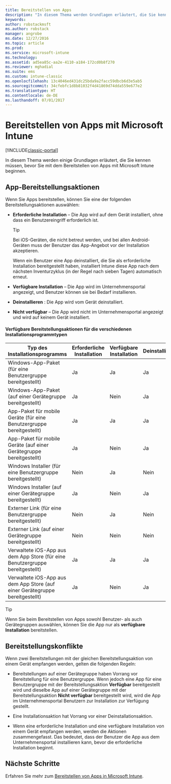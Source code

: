 ```yaml
---
title: Bereitstellen von Apps
description: "In diesem Thema werden Grundlagen erläutert, die Sie kennen müssen, bevor Sie mit dem Bereitstellen von Apps mit Intune beginnen."
keywords: 
author: robstackmsft
ms.author: robstack
manager: angrobe
ms.date: 12/27/2016
ms.topic: article
ms.prod: 
ms.service: microsoft-intune
ms.technology: 
ms.assetid: ad5ea85c-aa2e-4110-a184-172cd0b8f270
ms.reviewer: mghadial
ms.suite: ems
ms.custom: intune-classic
ms.openlocfilehash: 13c4046ed431dc25bda9a2facc59dbcb6d3e5ab5
ms.sourcegitcommit: 34cfebfc1d8b81032f4d41869d74dda559e677e2
ms.translationtype: HT
ms.contentlocale: de-DE
ms.lasthandoff: 07/01/2017
---
```

# <a name="deploy-apps-with-microsoft-intune"></a>Bereitstellen von Apps mit Microsoft Intune

[!INCLUDE[classic-portal](../includes/classic-portal.md)]

In diesem Thema werden einige Grundlagen erläutert, die Sie kennen müssen, bevor Sie mit dem Bereitstellen von Apps mit Microsoft Intune beginnen.


## <a name="app-deployment-actions"></a>App-Bereitstellungsaktionen
Wenn Sie Apps bereitstellen, können Sie eine der folgenden Bereitstellungsaktionen auswählen:

-   **Erforderliche Installation** – Die App wird auf dem Gerät installiert, ohne dass ein Benutzereingriff erforderlich ist.

    > [!TIP]
    > Bei iOS-Geräten, die nicht betreut werden, und bei allen Android-Geräten muss der Benutzer das App-Angebot vor der Installation akzeptieren.
    >
    >  Wenn ein Benutzer eine App deinstalliert, die Sie als erforderliche Installation bereitgestellt haben, installiert Intune diese App nach dem nächsten Inventurzyklus (in der Regel nach sieben Tagen) automatisch erneut.

-   **Verfügbare Installation** – Die App wird im Unternehmensportal angezeigt, und Benutzer können sie bei Bedarf installieren.

-   **Deinstallieren** : Die App wird vom Gerät deinstalliert.

-   **Nicht verfügbar** – Die App wird nicht im Unternehmensportal angezeigt und wird auf keinem Gerät installiert.

#### <a name="understand-which-deployment-actions-are-available-for-each-installer-type"></a>Verfügbare Bereitstellungsaktionen für die verschiedenen Installationsprogrammtypen

|Typ des Installationsprogramms|Erforderliche Installation|Verfügbare Installation|Deinstallieren|Nicht verfügbar|
|------------------|--------------------|---------------------|-------------|------------------|
|Windows-App-Paket (für eine Benutzergruppe bereitgestellt)|Ja|Ja|Ja|Ja|
|Windows-App-Paket (auf einer Gerätegruppe bereitgestellt)|Ja|Nein|Ja|Ja|
|App-Paket für mobile Geräte (für eine Benutzergruppe bereitgestellt)|Ja|Ja|Ja|Ja|
|App-Paket für mobile Geräte (auf einer Gerätegruppe bereitgestellt)|Ja|Nein|Ja|Ja|
|Windows Installer (für eine Benutzergruppe bereitgestellt)|Nein|Ja|Nein|Ja|
|Windows Installer (auf einer Gerätegruppe bereitgestellt)|Ja|Nein|Ja|Ja|
|Externer Link (für eine Benutzergruppe bereitgestellt)|Nein|Ja|Nein|Ja|
|Externer Link (auf einer Gerätegruppe bereitgestellt)|Nein|Nein|Nein|Nein|
|Verwaltete iOS-App aus dem App Store (für eine Benutzergruppe bereitgestellt)|Ja|Ja|Ja|Ja|
|Verwaltete iOS-App aus dem App Store (auf einer Gerätegruppe bereitgestellt)|Ja|Nein|Ja|Ja|
> [!TIP]
> Wenn Sie beim Bereitstellen von Apps sowohl Benutzer- als auch Gerätegruppen auswählen, können Sie die App nur als **verfügbare Installation** bereitstellen.

## <a name="deployment-conflicts"></a>Bereitstellungskonflikte
Wenn zwei Bereitstellungen mit der gleichen Bereitstellungsaktion von einem Gerät empfangen werden, gelten die folgenden Regeln:

-   Bereitstellungen auf einer Gerätegruppe haben Vorrang vor Bereitstellung für eine Benutzergruppe. Wenn jedoch eine App für eine Benutzergruppe mit der Bereitstellungsaktion **Verfügbar** bereitgestellt wird und dieselbe App auf einer Gerätegruppe mit der Bereitstellungsaktion **Nicht verfügbar** bereitgestellt wird, wird die App im Unternehmensportal Benutzern zur Installation zur Verfügung gestellt.

-   Eine Installationsaktion hat Vorrang vor einer Deinstallationsaktion.

-   Wenn eine erforderliche Installation und eine verfügbare Installation von einem Gerät empfangen werden, werden die Aktionen zusammengefasst. Das bedeutet, dass der Benutzer die App aus dem Unternehmensportal installieren kann, bevor die erforderliche Installation beginnt.


## <a name="next-steps"></a>Nächste Schritte

Erfahren Sie mehr zum [Bereitstellen von Apps in Microsoft Intune](deploy-apps-in-microsoft-intune.md).
